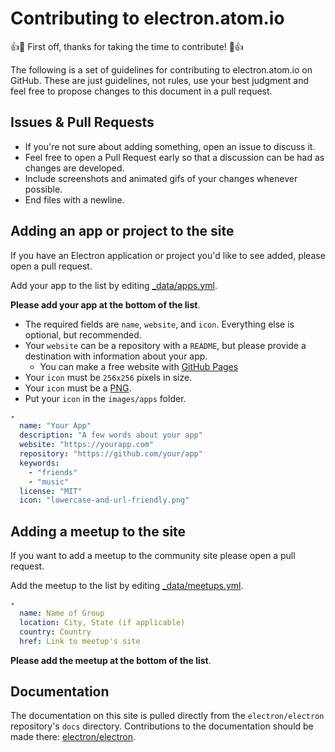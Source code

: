 # Contributing to electron.atom.io

:+1::tada: First off, thanks for taking the time to contribute! :tada::+1:

The following is a set of guidelines for contributing to electron.atom.io on GitHub. These are just guidelines, not rules, use your best judgment and feel free to propose changes to this document in a pull request.

## Issues & Pull Requests

* If you're not sure about adding something, open an issue to discuss it.
* Feel free to open a Pull Request early so that a discussion can be had as changes are developed.
* Include screenshots and animated gifs of your changes whenever possible.
* End files with a newline.


## Adding an app or project to the site

If you have an Electron application or project you'd like to see added, please
open a pull request.

Add your app to the list by editing [_data/apps.yml](/_data/apps.yml).

**Please add your app at the bottom of the list**.

* The required fields are `name`, `website`, and `icon`. Everything else is
  optional, but recommended.
* Your `website` can be a repository with a `README`, but please provide a destination with information about your app.
  * You can make a free website with [GitHub Pages](pages.github.com)
* Your `icon` must be `256x256` pixels in size.
* Your `icon` must be a [PNG](https://en.wikipedia.org/wiki/Portable_Network_Graphics).
* Put your `icon` in the `images/apps` folder.

```yml
-
  name: "Your App"
  description: "A few words about your app"
  website: "https://yourapp.com"
  repository: "https://github.com/your/app"
  keywords:
    - "friends"
    - "music"
  license: "MIT"
  icon: "lowercase-and-url-friendly.png"
```

## Adding a meetup to the site

If you want to add a meetup to the community site please open a pull request.

Add the meetup to the list by editing [_data/meetups.yml](/_data/meetups.yml).

```yml
-
  name: Name of Group
  location: City, State (if applicable)
  country: Country
  href: Link to meetup's site
```

**Please add the meetup at the bottom of the list**.

## Documentation

The documentation on this site is pulled directly from the `electron/electron` repository's `docs` directory. Contributions to the documentation should be made there: [electron/electron](https://github.com/electron/electron/tree/master/docs).
